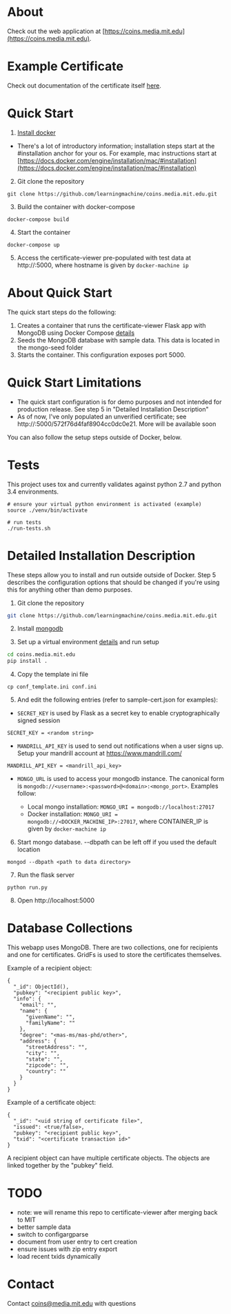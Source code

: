 About
===
Check out the web application at [https://coins.media.mit.edu](https://coins.media.mit.edu).


Example Certificate
===
Check out documentation of the certificate itself [here](https://github.com/ml-learning/coins.media.mit.edu/blob/master/CERTIFICATE.md).


Quick Start
===

1. [Install docker](https://docs.docker.com/engine/installation)
  * There's a lot of introductory information; installation steps start at the #installation anchor for your os. For
example, mac instructions start at [https://docs.docker.com/engine/installation/mac/#installation](https://docs.docker.com/engine/installation/mac/#installation)

2. Git clone the repository

`git clone https://github.com/learningmachine/coins.media.mit.edu.git`

3. Build the container with docker-compose

`docker-compose build`

4. Start the container

`docker-compose up`

5. Access the certificate-viewer pre-populated with test data at http://<hostname>:5000, where hostname is given by
`docker-machine ip`


About Quick Start
===
The quick start steps do the following:

1. Creates a container that runs the certificate-viewer Flask app with MongoDB using Docker Compose [details](http://containertutorials.com/docker-compose/flask-mongo-compose.html)
2. Seeds the MongoDB database with sample data. This data is located in the mongo-seed folder
3. Starts the container. This configuration exposes port 5000.


Quick Start Limitations
===
- The quick start configuration is for demo purposes and not intended for production release. See step 5 in "Detailed
 Installation Description"
- As of now, I've only populated an unverified certificate; see http://<hostname>:5000/572f76d4faf8904cc0dc0e21. More
will be available soon

You can also follow the setup steps outside of Docker, below.


Tests
===
This project uses tox and currently validates against python 2.7 and python 3.4 environments.

```shell
# ensure your virtual python environment is activated (example)
source ./venv/bin/activate

# run tests
./run-tests.sh
```

Detailed Installation Description
===
These steps allow you to install and run outside outside of Docker. Step 5 describes the configuration options that
should be changed if you're using this for anything other than demo purposes.

1. Git clone the repository

```bash
git clone https://github.com/learningmachine/coins.media.mit.edu.git
```

2. Install [mongodb](https://docs.mongodb.com/v3.0/installation/)

3. Set up a virtual environment [details](http://docs.python-guide.org/en/latest/dev/virtualenvs/) and run setup

```bash
cd coins.media.mit.edu
pip install .
```

4. Copy the template ini file

`cp conf_template.ini conf.ini`

5. And edit the following entries (refer to sample-cert.json for examples):
  * `SECRET_KEY` is used by Flask as a secret key to enable cryptographically signed session

`SECRET_KEY = <random string>`

  * `MANDRILL_API_KEY` is used to send out notifications when a user signs up. Setup your mandrill account at https://www.mandrill.com/

`MANDRILL_API_KEY = <mandrill_api_key>`

  *  `MONGO_URL` is used to access your mongodb instance. The canonical form is `mongodb://<username>:<password>@<domain>:<mongo_port>`. Examples follow:

     * Local mongo installation: `MONGO_URI = mongodb://localhost:27017`
     * Docker installation: `MONGO_URI = mongodb://<DOCKER_MACHINE_IP>:27017`, where CONTAINER_IP is given by `docker-machine ip`


6. Start mongo database. --dbpath can be left off if you used the default location

```shell
mongod --dbpath <path to data directory>

```
7. Run the flask server
```shell
python run.py
```

8. Open http://localhost:5000



Database Collections
===
This webapp uses MongoDB. There are two collections, one for recipients and one for certificates. GridFs is used to store the certificates themselves.

Example of a recipient object:
```
{
  "_id": ObjectId(),
  "pubkey": "<recipient public key>",
  "info": {
    "email": "",
    "name": {
      "givenName": "",
      "familyName": ""
    },
    "degree": "<mas-ms/mas-phd/other>",
    "address": {
      "streetAddress": "",
      "city": "",
      "state": "",
      "zipcode": "",
      "country": ""
    }
  }
}
```

Example of a certificate object:
```
{
  "_id": "<uid string of certificate file>",
  "issued": <true/false>,
  "pubkey": "<recipient public key>",
  "txid": "<certificate transaction id>"
}
```

A recipient object can have multiple certificate objects. The objects are linked together by the "pubkey" field.

TODO
===
  - note: we will rename this repo to certificate-viewer after merging back to MIT
  - better sample data
  - switch to configargparse
  - document from user entry to cert creation
  - ensure issues with zip entry export
  - load recent txids dynamically

Contact
===
Contact [coins@media.mit.edu](mailto:coins@media.mit.edu) with questions

